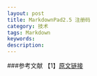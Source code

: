 ```yaml
---
layout: post
title: MarkdownPad2.5 注册码
category: 技术
tags: Markdown
keywords: 
description: 
---
```


###参考文献
【1】[原文链接](http://www.jianshu.com/p/9e5cd946696d)
